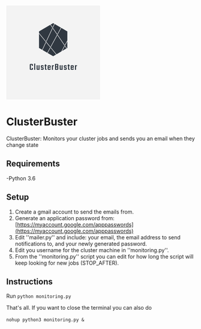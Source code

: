 <img src="./logo.png" width="250" height="250">

# ClusterBuster
ClusterBuster: Monitors your cluster jobs and sends you an email when they change state

## Requirements
-Python 3.6

## Setup
1. Create a gmail account to send the emails from. 
2. Generate an application password from: [https://myaccount.google.com/apppasswords](https://myaccount.google.com/apppasswords)
3. Edit ''mailer.py'' and include: your email, the email address to send notifications to, and your newly generated password.
4. Edit you username for the cluster machine in ''monitoring.py''.
5. From the ''monitoring.py'' script you can edit for how long the script will keep looking for new jobs (STOP_AFTER).


## Instructions
Run ```python monitoring.py```

That's all. If you want to close the terminal you can also do 

```nohup python3 monitoring.py &```
